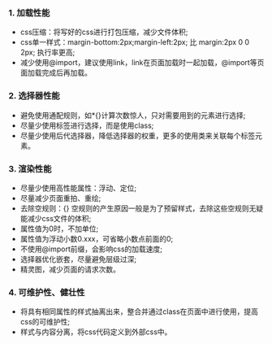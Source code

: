 ### 1. 加载性能  
- css压缩：将写好的css进行打包压缩，减少文件体积;
- css单一样式：margin-bottom:2px;margin-left:2px; 比 margin:2px 0 0 2px; 执行率更高;
- 减少使用@import，建议使用link，link在页面加载时一起加载，@import等页面加载完成后再加载。  

### 2. 选择器性能  
- 避免使用通配规则，如*{}计算次数惊人，只对需要用到的元素进行选择;
- 尽量少使用标签进行选择，而是使用class;
- 尽量少使用后代选择器，降低选择器的权重，更多的使用类来关联每个标签元素。  

### 3. 渲染性能  
- 尽量少使用高性能属性：浮动、定位;
- 尽量减少页面重拍、重绘;
- 去除空规则：{} 空规则的产生原因一般是为了预留样式，去除这些空规则无疑能减少css文件的体积;
- 属性值为0时，不加单位;
- 属性值为浮动小数0.xxx，可省略小数点前面的0;
- 不使用@import前缀，会影响css的加载速度;
- 选择器优化嵌套，尽量避免层级过深;
- 精灵图，减少页面的请求次数。  

### 4. 可维护性、健壮性  
- 将具有相同属性的样式抽离出来，整合并通过class在页面中进行使用，提高css的可维护性;
- 样式与内容分离，将css代码定义到外部css中。
